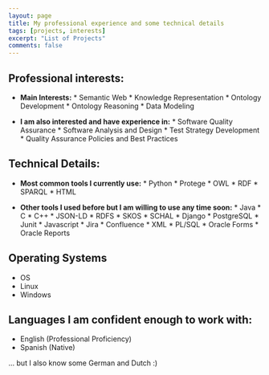 ```yaml
---
layout: page
title: My professional experience and some technical details
tags: [projects, interests]
excerpt: "List of Projects"
comments: false
---
```

## Professional interests:
* __Main Interests:__
              * Semantic Web
              * Knowledge Representation
              * Ontology Development
              * Ontology Reasoning
              * Data Modeling

* __I am also interested and have experience in:__
              * Software Quality Assurance
                    * Software Analysis and Design
                    * Test Strategy Development
                    * Quality Assurance Policies and Best Practices

## Technical Details:

* __Most common tools I currently use:__
              * Python
              * Protege
              * OWL
              * RDF
              * SPARQL
              * HTML

* __Other tools I used before but I am willing to use any time soon:__
              * Java
              * C
              * C++
              * JSON-LD
              * RDFS
              * SKOS
              * SCHAL
              * Django
              * PostgreSQL
              * Junit
              * Javascript
              * Jira
              * Confluence
              * XML
              * PL/SQL
              * Oracle Forms
              * Oracle Reports

## Operating Systems
* OS
* Linux
* Windows

## Languages I am confident enough to work with:
* English (Professional Proficiency)
* Spanish (Native)

... but I also know some German and Dutch :)
